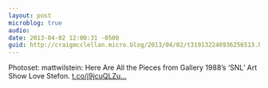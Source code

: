 ```yaml
---
layout: post
microblog: true
audio: 
date: 2013-04-02 12:00:31 -0500
guid: http://craigmcclellan.micro.blog/2013/04/02/t319132246936256513.html
---
```

Photoset: mattwilstein: Here Are All the Pieces from Gallery 1988’s ‘SNL’ Art Show Love Stefon. [t.co/j9jcuQLZu...](http://t.co/j9jcuQLZuk)
